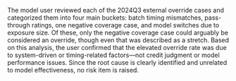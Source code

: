 The model user reviewed each of the 2024Q3 external override cases and categorized them into four main buckets: batch timing mismatches, pass-through ratings, one negative coverage case, and model switches due to exposure size. Of these, only the negative coverage case could arguably be considered an override, though even that was described as a stretch. Based on this analysis, the user confirmed that the elevated override rate was due to system-driven or timing-related factors—not credit judgment or model performance issues. Since the root cause is clearly identified and unrelated to model effectiveness, no risk item is raised.








